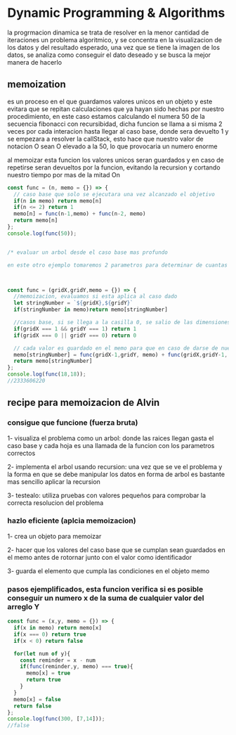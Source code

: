 # Dynamic Programming & Algorithms

la progrmacion dinamica se trata de resolver en la menor cantidad de iteraciones un problema algoritmico, y se concentra en la visualizacion de los datos y del resultado esperado, una vez que se tiene la imagen de los datos, se analiza como conseguir el dato deseado y se busca la mejor manera de hacerlo

## memoization

es un proceso en el que guardamos valores unicos en un objeto y este evitara que se repitan calculaciones que ya hayan sido hechas por nuestro procedimiento, en este caso estamos calculando el numera 50 de la secuencia fibonacci con recursibidad, dicha funcion se llama a si misma 2 veces por cada interacion hasta llegar al caso base, donde sera devuelto 1 y se empezara a resolver la callStack, esto hace que nuestro valor de notacion O sean O elevado a la 50, lo que provocaria un numero enorme

al memoizar esta funcion los valores unicos seran guardados y en caso de repetirse seran devueltos por la funcion, evitando la recursion y cortando nuestro tiempo por mas de la mitad On

```js
const func = (n, memo = {}) => {
  // caso base que solo se ejecutara una vez alcanzado el objetivo
  if(n in memo) return memo[n]
  if(n <= 2) return 1
  memo[n] = func(n-1,memo) + func(n-2, memo)
  return memo[n]
};
console.log(func(50)); 


/* evaluar un arbol desde el caso base mas profundo

en este otro ejemplo tomaremos 2 parametros para determinar de cuantas formas yendo hacia abajo y hacia la derecha se puede llegar a un espacion especifico de una matriz */



const func = (gridX,gridY,memo = {}) => {
  //memoizacion, evaluamos si esta aplica al caso dado 
  let stringNumber = `${gridX},${gridY}`
  if(stringNumber in memo)return memo[stringNumber]

  //casos base, si se llega a la casilla 0, se salio de las dimensiones del arreglo y no es valido, si ambos coinciden en 1 significa que se llego a la misma casilla y por lo tanto aplica
  if(gridX === 1 && gridY === 1) return 1
  if(gridX === 0 || gridY === 0) return 0

  // cada valor es guardado en el memo para que en caso de darse de nuevo sera devuelto el resultado sin la necesidad de carcularlo de nuevo
  memo[stringNumber] = func(gridX-1,gridY, memo) + func(gridX,gridY-1, memo)
  return memo[stringNumber]
};
console.log(func(18,18));
//2333606220
```


## recipe para memoizacion de Alvin

### consigue que funcione (fuerza bruta)

1- visualiza el problema como un arbol: donde las raices llegan gasta el caso base y cada hoja es una llamada de la funcion con los parametros correctos

2- implementa el arbol usando recursion: una vez que se ve el problema y la forma en que se debe manipular los datos en forma de arbol es bastante mas sencillo aplicar la recursion

3- testealo: utiliza pruebas con valores pequeños para comprobar la correcta resolucion del problema

### hazlo eficiente (aplcia memoizacion)

1- crea un objeto para memoizar

2- hacer que los valores del caso base que se cumplan sean guardados en el memo antes de rotornar junto con el valor como identificador

3- guarda el elemento que cumpla las condiciones en el objeto memo

### pasos ejemplificados, esta funcion verifica si es posible conseguir un numero x de la suma de cualquier valor del arreglo Y

```js
const func = (x,y, memo = {}) => {
  if(x in memo) return memo[x]
  if(x === 0) return true
  if(x < 0) return false

  for(let num of y){
    const reminder = x - num
    if(func(reminder,y, memo) === true){
      memo[x] = true
      return true
    }
  }
  memo[x] = false
  return false
};
console.log(func(300, [7,14]));
//false
```
